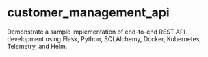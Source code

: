 # customer_management_api
Demonstrate a sample implementation of end-to-end REST API development using Flask, Python, SQLAlchemy, Docker, Kubernetes, Telemetry, and Helm.
